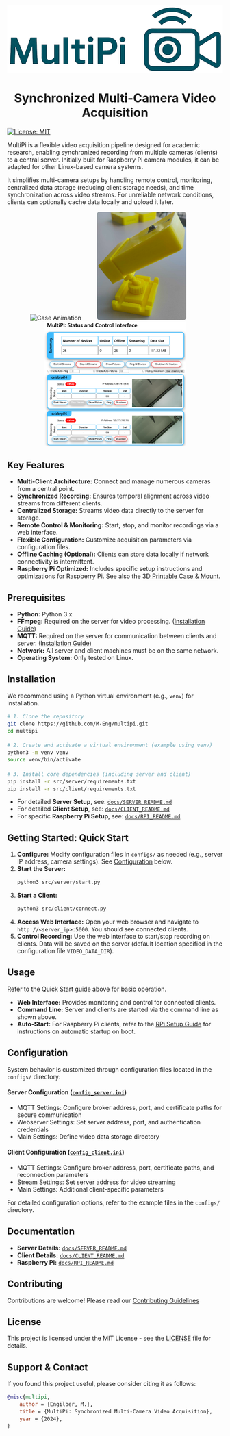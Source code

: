 <div align="center">
  <img src="./images/MultiPi_logo.png" alt="MultiPi Logo" width="600">
</div>

<div align="center">
  <h1>Synchronized Multi-Camera Video Acquisition</h1>
</div>



[![License: MIT](https://img.shields.io/badge/License-MIT-yellow.svg)](https://opensource.org/licenses/MIT)

MultiPi is a flexible video acquisition pipeline designed for academic research, enabling synchronized recording from multiple cameras (clients) to a central server. Initially built for Raspberry Pi camera modules, it can be adapted for other Linux-based camera systems.

It simplifies multi-camera setups by handling remote control, monitoring, centralized data storage (reducing client storage needs), and time synchronization across video streams. For unreliable network conditions, clients can optionally cache data locally and upload it later.


<div align="center">
  <img src="./images/anim_case_opacity.gif" alt="Case Animation" width="180" title="Case CAD">
  &nbsp;&nbsp;&nbsp;&nbsp;&nbsp;&nbsp;&nbsp;
  <img src="./images/camera_and_bracket.png" alt="Camera and Bracket" width="210" title="Case and Bracket">
  &nbsp;&nbsp;&nbsp;&nbsp;&nbsp;&nbsp;&nbsp;
  <img src="./images/server_interface_2_devices.png" alt="Server Interface" width="330" title="Server Interface">
</div>


## Key Features

*   **Multi-Client Architecture:** Connect and manage numerous cameras from a central point.
*   **Synchronized Recording:** Ensures temporal alignment across video streams from different clients.
*   **Centralized Storage:** Streams video data directly to the server for storage.
*   **Remote Control & Monitoring:** Start, stop, and monitor recordings via a web interface.
*   **Flexible Configuration:** Customize acquisition parameters via configuration files.
*   **Offline Caching (Optional):** Clients can store data locally if network connectivity is intermittent.
*   **Raspberry Pi Optimized:** Includes specific setup instructions and optimizations for Raspberry Pi. 
See also the [3D Printable Case & Mount](./raspberry-pi-setup/3d_files/README.md).

## Prerequisites

*   **Python:** Python 3.x
*   **FFmpeg:** Required on the server for video processing. ([Installation Guide](https://ffmpeg.org/download.html))
*   **MQTT:** Required on the server for communication between clients and server. ([Installation Guide](https://www.eclipse.org/paho/clients/python/))
*   **Network:** All server and client machines must be on the same network.
*   **Operating System:** Only tested on Linux. 

## Installation

We recommend using a Python virtual environment (e.g., `venv`) for installation.

```bash
# 1. Clone the repository
git clone https://github.com/M-Eng/multipi.git
cd multipi

# 2. Create and activate a virtual environment (example using venv)
python3 -m venv venv
source venv/bin/activate 

# 3. Install core dependencies (including server and client)
pip install -r src/server/requirements.txt
pip install -r src/client/requirements.txt
```

*   For detailed **Server Setup**, see: [`docs/SERVER_README.md`](./docs/SERVER_README.md)
*   For detailed **Client Setup**, see: [`docs/CLIENT_README.md`](./docs/CLIENT_README.md)
*   For specific **Raspberry Pi Setup**, see: [`docs/RPI_README.md`](./docs/RPI_README.md)

## Getting Started: Quick Start

1.  **Configure:** Modify configuration files in `configs/` as needed (e.g., server IP address, camera settings). See [Configuration](#configuration) below.
2.  **Start the Server:**
    ```bash
    python3 src/server/start.py
    ```
3.  **Start a Client:**
    ```bash
    python3 src/client/connect.py
    ```
4.  **Access Web Interface:** Open your web browser and navigate to `http://<server_ip>:5000`. You should see connected clients.
    <!-- Placeholder: Add a screenshot of the web interface from images/ ? -->
5.  **Control Recording:** Use the web interface to start/stop recording on clients. Data will be saved on the server (default location specified in the configuration file `VIDEO_DATA_DIR`).

## Usage

Refer to the Quick Start guide above for basic operation.

*   **Web Interface:** Provides monitoring and control for connected clients.
*   **Command Line:** Server and clients are started via the command line as shown above.
*   **Auto-Start:** For Raspberry Pi clients, refer to the [RPi Setup Guide](./docs/RPI_README.md) for instructions on automatic startup on boot.

## Configuration

System behavior is customized through configuration files located in the `configs/` directory:

#### Server Configuration ([`config_server.ini`](./configs/config_server.example.ini))
- MQTT Settings: Configure broker address, port, and certificate paths for secure communication
- Webserver Settings: Set server address, port, and authentication credentials
- Main Settings: Define video data storage directory

#### Client Configuration ([`config_client.ini`](./configs/config_client.example.ini))
- MQTT Settings: Configure broker address, port, certificate paths, and reconnection parameters
- Stream Settings: Set server address for video streaming
- Main Settings: Additional client-specific parameters

For detailed configuration options, refer to the example files in the `configs/` directory.

## Documentation

*   **Server Details:** [`docs/SERVER_README.md`](./docs/SERVER_README.md)
*   **Client Details:** [`docs/CLIENT_README.md`](./docs/CLIENT_README.md)
*   **Raspberry Pi:** [`docs/RPI_README.md`](./docs/RPI_README.md)


## Contributing

Contributions are welcome! Please read our [Contributing Guidelines](./CONTRIBUTING.md)


## License

This project is licensed under the MIT License - see the [LICENSE](./LICENSE) file for details.

## Support & Contact

If you found this project useful, please consider citing it as follows:

```bibtex
@misc{multipi,
    author = {Engilber, M.},
    title = {MultiPi: Synchronized Multi-Camera Video Acquisition},
    year = {2024},
}
```

